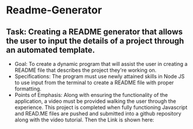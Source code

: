 # Readme-Generator

## Task: Creating a README generator that allows the user to input the details of a project through an automated template.
* Goal: To create a dynamic program that will assist the user in creating a README file that describes the project they're working on. 
* Specifications: The program must use newly attained skills in Node JS to use input from the terminal to create a README file with proper formatting. 
* Points of Emphasis: Along with ensuring the functionality of the application, a video must be provided walking the user through the experience. This project is completed when fully functioning Javascript and READ.ME files are pushed and submitted into a github repository along with the video tutorial. Then the Link is shown here: 